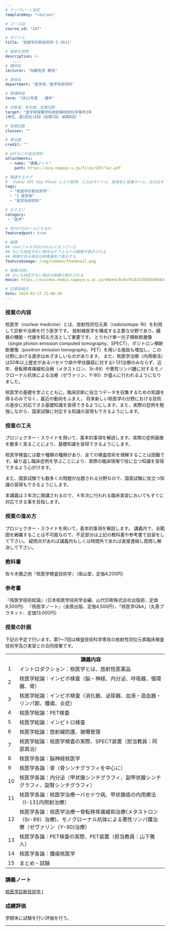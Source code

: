 ```yaml
---
# テンプレート指定
templateKey: "courses"

# コースID
course_id: "287"

# タイトル
title: "核医学診断技術学-I-2011"

# 簡単な説明
description: >-
   ....
# 講師名
lecturer: "加藤克彦 教授"

# 部局名
department: "医学部／医学系研究科"

# 開講時限
term: "2011年度	通年"

# 対象者、単位数、授業回数
target: "医学部保健学科放射線技術科学専攻3年
2単位、週1回全15回（前期7回、後期8回）"

# 授業回数
classes: ""

# 単位数
credit: ""

# pdfなどの追加資料
attachments:
  - name: "講義ノート" 
    path: https://ocw.nagoya-u.jp/files/287/lec.pdf

# 関連するタグ
# （Yahoo API Key-Phase により取得。入力はタイトル、部局名と授業ホーム、出力はキーフレーズ（tags））
tags:
  - "核医学診断技術学"
  - "I 医学部"
  - "医学系研究科"

# カテゴリ
category:
 - "医学"

# 色付けのロールにするか
featuredpost: true

# 画像
## rootフォルダはstaticになっている
## なにも指定がない場合はデフォルトの画像が表示される
## 映像がある場合は映像優先で表示する
featuredimage: /img/common/thumbnail.png

# 映像のURL
## なにも指定がない場合は画像が表示される
movie: https://nuvideo.media.nagoya-u.ac.jp/embed/8c9a7018253b03b59b8d41f5d02376aae5f91fee

# 記事投稿日
date: 2020-03-17 22:06:30
---
```


### 授業の内容

核医学（nuclear medicine）とは、放射性同位元素（radioisotope: RI）を利用して診断や治療を行う医学です。 放射線医学を構成する主要な分野であり，臓器の機能・代謝を知る方法として重要です。 とりわけ単一光子横断断層像（single photon emission computed tomography、SPECT）、ポジトロン横断断層像（positron emission tomography、PET）を用いる施設も増加し，この分野における進歩はめざましいものがあります。 また、核医学治療（内用療法）は50年以上歴史があるバセドウ病や甲状腺癌に対するI-131治療のみならず、近年、骨転移疼痛緩和治療（メタストロン、Sr-89）や悪性リンパ腫に対するモノクローナル抗体による治療（ゼヴァリン、Y-90）が盛んに行われるようになりました。

核医学の基礎を学ぶとともに，臨床診断に役立つデータを収集するための知識を得るのみでなく，最近の動向をふまえ， 将来新しい核医学の分野における技術の進歩に対応できる基礎知識を習得できるようにします。また、実際の症例を勉強しながら、国家試験に対応する知識の習得もできるようにします。


### 授業の工夫

プロジェクター・スライドを用いて、基本的事項を解説します。実際の症例画像を数多く見ることにより、基礎知識を習得できるようにします。

核医学検査には数十種類の種類があり、全ての検査技術を理解することは困難です。繰り返し臨床症例を学ぶことにより、実際の臨床現場で役に立つ知識を習得できるよう心がけます。

また、国家試験でも数多くの問題が出題される分野なので、国家試験に役立つ知識の習得もできるようにします。

本講義は３年次に開講されるので、４年次に行われる臨床実習においてもすぐに対応できる事を目指します。





### 授業の進め方

プロジェクター・スライドを用いて，基本的事項を解説します。 講義内で、全範囲を網羅することは不可能なので、不足部分は上記の教科書や参考書で自習をして下さい。 疑問点があれば講義内もしくは時間外であれば直接連絡し質問し解決して下さい。

### 教科書

佐々木雅之他『核医学検査技術学』（南山堂，定価4,200円）

### 参考書

『核医学技術総論』（日本核医学技術学会編、山代印刷株式会社出版部、定価6,500円）
『核医学ノート』（金原出版、定価4,500円）、「核医学Q&A」（丸善プラネット、定価13,000円）


<h3>授業の計画</h3>
<p>下記の予定で行います。第1〜7回は検査技術科学専攻の放射性同位元素臨床検査技術学及び実習との合同授業です。
</p>

<table class="basic" width="455">
<tr><th width="20" class="center"></th>
<th width="435" class="center">講義内容</th></tr>
<tr>
<td width="20" class="center">1</td>
<td width="480">イントロダクション：核医学とは、放射性医薬品 </td>
</tr>

<tr>
<td width="20" class="center">2</td>
<td width="480">核医学総論：インビボ検査（脳・神経、内分泌、呼吸器、循環器、骨）</td>
</tr>

<tr>
<td width="20" class="center">3</td>
<td width="480">核医学総論：インビボ検査（消化器、泌尿器、血液・造血器・リンパ節、腫瘍、炎症）</td>
</tr>

<tr>
<td width="20" class="center">4</td>
<td width="480">核医学総論：PET検査</td>
</tr>

<tr>
<td width="20" class="center">5</td>
<td width="480">核医学総論：インビトロ検査</td>
</tr>

<tr>
<td width="20" class="center">6</td>
<td width="480">核医学総論：放射線防護、被曝管理</td>
</tr>

<tr>
<td width="20" class="center">7</td>
<td width="480">核医学総論：核医学検査の実際、SPECT装置（担当教員：阿部真治） </td>
</tr>

<tr>
<td width="20" class="center">8</td>
<td width="480">核医学各論：脳神経核医学</td>
</tr>

<tr>
<td width="20" class="center">9</td>
<td width="480">核医学各論：骨（骨シンチグラフィを中心に）</td>
</tr>

<tr>
<td width="20" class="center">10</td>
<td width="480">核医学各論：内分泌（甲状腺シンチグラフィ、副甲状腺シンチグラフィ、副腎シンチグラフィ）</td>
</tr>

<tr>
<td width="20" class="center">11</td>
<td width="480">核医学各論：核医学治療ーバセドウ病、甲状腺癌の内用療法（I-131内照射治療） </td>
</tr>

<tr>
<td width="20" class="center">12</td>
<td width="480">核医学各論：核医学治療ー骨転移疼痛緩和治療(メタストロン（Sr-89）治療)、モノクローナル抗体による悪性リンパ腫治療（ゼヴァリン（Y-90)治療） </td>
</tr>

<tr>
<td width="20" class="center">13</td>
<td width="480">核医学各論：PET検査の実際、PET装置（担当教員：山下雅人） </td>
</tr>

<tr>
<td width="20" class="center">14</td>
<td width="480">核医学各論：腫瘍核医学</td>
</tr>

<tr>
<td width="20" class="center">15</td>
<td width="480">まとめ・試験</td>
</tr>
</table>


### 講義ノート

[核医学診断技術学 I ](https://ocw.nagoya-u.jp/files/287/lec.pdf) 





### 成績評価

学期末に試験を行い評価を行う。



-----